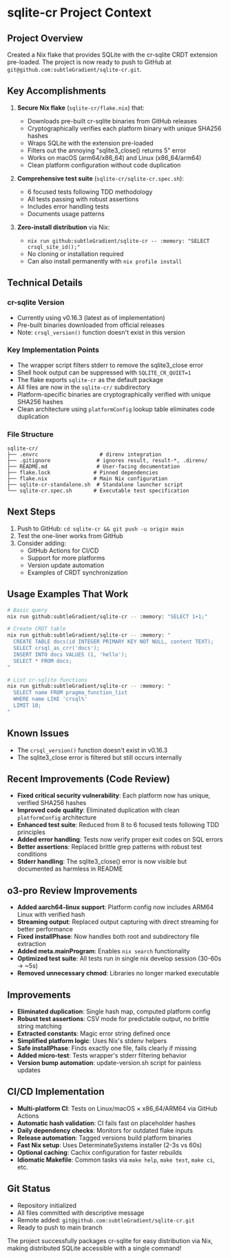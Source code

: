# sqlite-cr Project Context

## Project Overview
Created a Nix flake that provides SQLite with the cr-sqlite CRDT extension pre-loaded. The project is now ready to push to GitHub at `git@github.com:subtleGradient/sqlite-cr.git`.

## Key Accomplishments
1. **Secure Nix flake** (`sqlite-cr/flake.nix`) that:
   - Downloads pre-built cr-sqlite binaries from GitHub releases
   - Cryptographically verifies each platform binary with unique SHA256 hashes
   - Wraps SQLite with the extension pre-loaded
   - Filters out the annoying "sqlite3_close() returns 5" error
   - Works on macOS (arm64/x86_64) and Linux (x86_64/arm64)
   - Clean platform configuration without code duplication

2. **Comprehensive test suite** (`sqlite-cr/sqlite-cr.spec.sh`):
   - 6 focused tests following TDD methodology
   - All tests passing with robust assertions
   - Includes error handling tests
   - Documents usage patterns

3. **Zero-install distribution** via Nix:
   - `nix run github:subtleGradient/sqlite-cr -- :memory: "SELECT crsql_site_id();"`
   - No cloning or installation required
   - Can also install permanently with `nix profile install`

## Technical Details

### cr-sqlite Version
- Currently using v0.16.3 (latest as of implementation)
- Pre-built binaries downloaded from official releases
- Note: `crsql_version()` function doesn't exist in this version

### Key Implementation Points
- The wrapper script filters stderr to remove the sqlite3_close error
- Shell hook output can be suppressed with `SQLITE_CR_QUIET=1`
- The flake exports `sqlite-cr` as the default package
- All files are now in the `sqlite-cr/` subdirectory
- Platform-specific binaries are cryptographically verified with unique SHA256 hashes
- Clean architecture using `platformConfig` lookup table eliminates code duplication

### File Structure
```
sqlite-cr/
├── .envrc                    # direnv integration
├── .gitignore               # ignores result, result-*, .direnv/
├── README.md                # User-facing documentation
├── flake.lock              # Pinned dependencies
├── flake.nix               # Main Nix configuration
├── sqlite-cr-standalone.sh  # Standalone launcher script
└── sqlite-cr.spec.sh       # Executable test specification
```

## Next Steps
1. Push to GitHub: `cd sqlite-cr && git push -u origin main`
2. Test the one-liner works from GitHub
3. Consider adding:
   - GitHub Actions for CI/CD
   - Support for more platforms
   - Version update automation
   - Examples of CRDT synchronization

## Usage Examples That Work
```bash
# Basic query
nix run github:subtleGradient/sqlite-cr -- :memory: "SELECT 1+1;"

# Create CRDT table
nix run github:subtleGradient/sqlite-cr -- :memory: "
  CREATE TABLE docs(id INTEGER PRIMARY KEY NOT NULL, content TEXT);
  SELECT crsql_as_crr('docs');
  INSERT INTO docs VALUES (1, 'hello');
  SELECT * FROM docs;
"

# List cr-sqlite functions
nix run github:subtleGradient/sqlite-cr -- :memory: "
  SELECT name FROM pragma_function_list
  WHERE name LIKE 'crsql%'
  LIMIT 10;
"
```

## Known Issues
- The `crsql_version()` function doesn't exist in v0.16.3
- The sqlite3_close error is filtered but still occurs internally

## Recent Improvements (Code Review)
- **Fixed critical security vulnerability**: Each platform now has unique, verified SHA256 hashes
- **Improved code quality**: Eliminated duplication with clean `platformConfig` architecture
- **Enhanced test suite**: Reduced from 8 to 6 focused tests following TDD principles
- **Added error handling**: Tests now verify proper exit codes on SQL errors
- **Better assertions**: Replaced brittle grep patterns with robust test conditions
- **Stderr handling**: The sqlite3_close() error is now visible but documented as harmless in README

## o3-pro Review Improvements
- **Added aarch64-linux support**: Platform config now includes ARM64 Linux with verified hash
- **Streaming output**: Replaced output capturing with direct streaming for better performance
- **Fixed installPhase**: Now handles both root and subdirectory file extraction
- **Added meta.mainProgram**: Enables `nix search` functionality
- **Optimized test suite**: All tests run in single nix develop session (30-60s → ~5s)
- **Removed unnecessary chmod**: Libraries no longer marked executable

## Improvements
- **Eliminated duplication**: Single hash map, computed platform config
- **Robust test assertions**: CSV mode for predictable output, no brittle string matching
- **Extracted constants**: Magic error string defined once
- **Simplified platform logic**: Uses Nix's stdenv helpers
- **Safe installPhase**: Finds exactly one file, fails clearly if missing
- **Added micro-test**: Tests wrapper's stderr filtering behavior
- **Version bump automation**: update-version.sh script for painless updates

## CI/CD Implementation
- **Multi-platform CI**: Tests on Linux/macOS × x86_64/ARM64 via GitHub Actions
- **Automatic hash validation**: CI fails fast on placeholder hashes
- **Daily dependency checks**: Monitors for outdated flake inputs
- **Release automation**: Tagged versions build platform binaries
- **Fast Nix setup**: Uses DeterminateSystems installer (2-3s vs 60s)
- **Optional caching**: Cachix configuration for faster rebuilds
- **Idiomatic Makefile**: Common tasks via `make help`, `make test`, `make ci`, etc.

## Git Status
- Repository initialized
- All files committed with descriptive message
- Remote added: `git@github.com:subtleGradient/sqlite-cr.git`
- Ready to push to main branch

The project successfully packages cr-sqlite for easy distribution via Nix, making distributed SQLite accessible with a single command!
